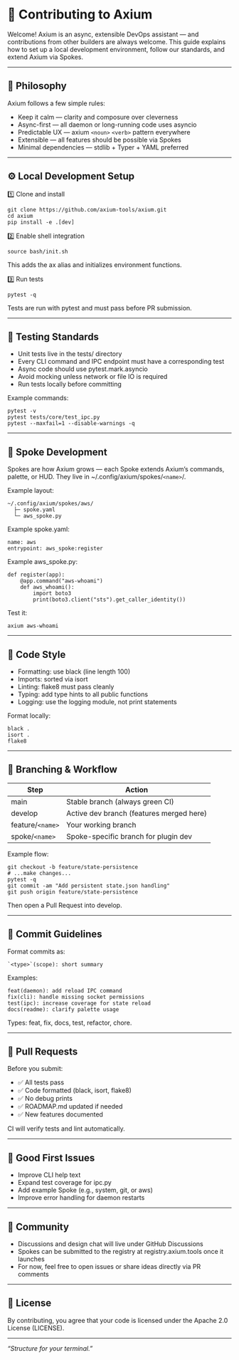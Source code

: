 # 🤝 Contributing to Axium

Welcome!
Axium is an async, extensible DevOps assistant — and contributions from other builders are always welcome.
This guide explains how to set up a local development environment, follow our standards, and extend Axium via Spokes.

---

## 🧭 Philosophy

Axium follows a few simple rules:

- Keep it calm — clarity and composure over cleverness
- Async-first — all daemon or long-running code uses asyncio
- Predictable UX — axium `<noun>` `<verb>` pattern everywhere
- Extensible — all features should be possible via Spokes
- Minimal dependencies — stdlib + Typer + YAML preferred

---

## ⚙️ Local Development Setup

1️⃣ Clone and install

    git clone https://github.com/axium-tools/axium.git
    cd axium
    pip install -e .[dev]

2️⃣ Enable shell integration

    source bash/init.sh

This adds the ax alias and initializes environment functions.

3️⃣ Run tests

    pytest -q

Tests are run with pytest and must pass before PR submission.

---

## 🧪 Testing Standards

- Unit tests live in the tests/ directory
- Every CLI command and IPC endpoint must have a corresponding test
- Async code should use pytest.mark.asyncio
- Avoid mocking unless network or file IO is required
- Run tests locally before committing

Example commands:

    pytest -v
    pytest tests/core/test_ipc.py
    pytest --maxfail=1 --disable-warnings -q

---

## 🧩 Spoke Development

Spokes are how Axium grows — each Spoke extends Axium’s commands, palette, or HUD.
They live in ~/.config/axium/spokes/`<name>`/.

Example layout:

    ~/.config/axium/spokes/aws/
      ├─ spoke.yaml
      └─ aws_spoke.py

Example spoke.yaml:

    name: aws
    entrypoint: aws_spoke:register

Example aws_spoke.py:

    def register(app):
        @app.command("aws-whoami")
        def aws_whoami():
            import boto3
            print(boto3.client("sts").get_caller_identity())

Test it:

    axium aws-whoami

---

## 🧱 Code Style

- Formatting: use black (line length 100)
- Imports: sorted via isort
- Linting: flake8 must pass cleanly
- Typing: add type hints to all public functions
- Logging: use the logging module, not print statements

Format locally:

    black .
    isort .
    flake8

---

## 🔄 Branching & Workflow

| Step               | Action                                   |
| ------------------ | ---------------------------------------- |
| main               | Stable branch (always green CI)          |
| develop            | Active dev branch (features merged here) |
| feature/`<name>` | Your working branch                      |
| spoke/`<name>`   | Spoke-specific branch for plugin dev     |

Example flow:

    git checkout -b feature/state-persistence
    # ...make changes...
    pytest -q
    git commit -am "Add persistent state.json handling"
    git push origin feature/state-persistence

Then open a Pull Request into develop.

---

## 🧾 Commit Guidelines

Format commits as:

    `<type>`(scope): short summary

Examples:

    feat(daemon): add reload IPC command
    fix(cli): handle missing socket permissions
    test(ipc): increase coverage for state reload
    docs(readme): clarify palette usage

Types: feat, fix, docs, test, refactor, chore.

---

## 🧰 Pull Requests

Before you submit:

- ✅ All tests pass
- ✅ Code formatted (black, isort, flake8)
- ✅ No debug prints
- ✅ ROADMAP.md updated if needed
- ✅ New features documented

CI will verify tests and lint automatically.

---

## 🧠 Good First Issues

- Improve CLI help text
- Expand test coverage for ipc.py
- Add example Spoke (e.g., system, git, or aws)
- Improve error handling for daemon restarts

---

## 🪩 Community

- Discussions and design chat will live under GitHub Discussions
- Spokes can be submitted to the registry at registry.axium.tools once it launches
- For now, feel free to open issues or share ideas directly via PR comments

---

## 🪪 License

By contributing, you agree that your code is licensed under the Apache 2.0 License (LICENSE).

---

_“Structure for your terminal.”_
